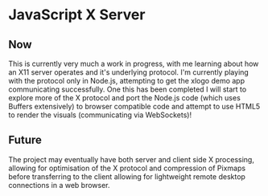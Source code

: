 # JavaScript X Server

## Now

This is currently very much a work in progress, with me learning about how an X11 server operates and it's underlying protocol. I'm currently playing with the protocol only in Node.js, attempting to get the xlogo demo app communicating successfully. One this has been completed I will start to explore more of the X protocol and port the Node.js code (which uses Buffers extensively) to browser compatible code and attempt to use HTML5 to render the visuals (communicating via WebSockets)!

## Future

The project may eventually have both server and client side X processing, allowing for optimisation of the X protocol and compression of Pixmaps before transferring to the client allowing for lightweight remote desktop connections in a web browser.
